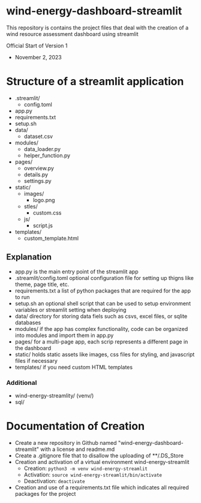 # wind-energy-dashboard-streamlit
This repository is contains the project files that deal with the creation of a wind resource assessment dashboard using streamlit

Official Start of Version 1
- November 2, 2023

# Structure of a streamlit application
- .streamlit/
  - config.toml
- app.py
- requirements.txt
- setup.sh
- data/
  - dataset.csv
- modules/  
  - data_loader.py
  - helper_function.py
- pages/
  - overview.py
  - details.py
  - settings.py
- static/
  - images/
    - logo.png
  - stles/
    - custom.css
  - js/
    - script.js
- templates/
  - custom_template.html

## Explanation
- app.py is the main entry point of the streamlit app
- .streamlit/config.toml optional configuration file for setting up thigns like theme, page title, etc. 
- requirements.txt a list of python packages that are required for the app to run
- setup.sh an optional shell script that can be used to setup environment variables or streamlit setting when deploying
- data/ directory for storing data fiels such as csvs, excel files, or sqlite databases
- modules/ if the app has complex functionality, code can be organized into modules and import them in app.py
- pages/ for a multi-page app, each scrip represents a different page in the dashboard
- static/ holds static assets like images, css files for styling, and javascript files if necessary
- templates/ if you need custom HTML templates

### Additional
- wind-energy-streamlity/ (venv/)
- sql/ 




# Documentation of Creation
- Create a new repository in Github named "wind-energy-dashboard-streamlit" with a license and readme.md
- Create a .gitignore file that to disallow the uploading of **/.DS_Store
- Creation and activation of a virtual environment wind-energy-streamlit
  - Creation: `python3 -m venv wind-energy-streamlit`
  - Activation: `source wind-energy-streamlit/bin/activate `
  - Deactivation: `deactivate`
- Creation and use of a requirements.txt file which indicates all required packages for the project
